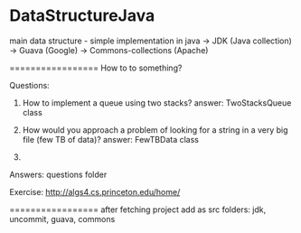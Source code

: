 DataStructureJava
=================

main data structure - simple implementation in java 
-> JDK (Java collection)
-> Guava (Google)
-> Commons-collections (Apache)

================= How to to something?

Questions:

1. How to implement a queue using two stacks?
answer: TwoStacksQueue class

2. How would you approach a problem of looking for a string in a very big file (few TB of data)?
answer: FewTBData class

3.

Answers:
 questions folder

Exercise:
http://algs4.cs.princeton.edu/home/


=================
after fetching  project 
add as src folders:  jdk, uncommit, guava, commons
